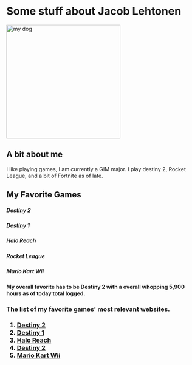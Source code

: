 <html lang="en">
<head>
<h1>Some stuff about Jacob Lehtonen</h1>
<img src="https://cdn.discordapp.com/attachments/1251709823997837383/1338324082994839652/IMG_0963.jpg?ex=67ab53ae&is=67aa022e&hm=f83ce6829d58538469e88f89d1013a062fb492e709d67814595167aa635ccdd4&" alt="my dog" width="300">

<h2>A bit about me</h2>
<p>I like playing games, I am currently a GIM major. I play destiny 2, Rocket League, and a bit of Fortnite as of late.</p>
<h2>My Favorite Games</h2>
<h5>Destiny 2</h5>
<h5>Destiny 1</h5>
<h5>Halo Reach</h5>
<h5>Rocket League</h5>
<h5>Mario Kart Wii</h5>

<h4> My overall favorite has to be Destiny 2 with a overall whopping 5,900 hours as of today total logged.</h4>
<h3> The list of my favorite games' most relevant websites.<h3>
<ol>
  <li><a href="https://www.bungie.net/7/en/destiny" target="_blank">Destiny 2</a></li>
  <li><a href="https://www.xbox.com/en-US/games/store/destiny/C2JQRC2C49B0" target="_blank">Destiny 1</a></li>
  <li><a href="https://en.wikipedia.org/wiki/Halo:_Reach" target="_blank">Halo Reach</a></li>
  <li><a href="https://www.rocketleague.com/en" target="_blank">Destiny 2</a></li>
  <li><a href="https://en.wikipedia.org/wiki/Mario_Kart_Wii" target="_blank">Mario Kart Wii</a></li>
</ol>


</body>
</html>
